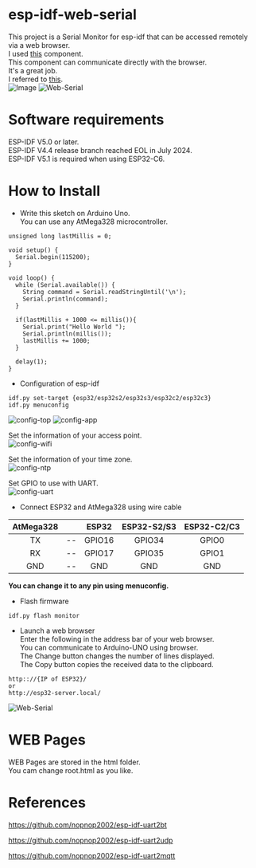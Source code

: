 # esp-idf-web-serial

This project is a Serial Monitor for esp-idf that can be accessed remotely via a web browser.   
I used [this](https://github.com/Molorius/esp32-websocket) component.   
This component can communicate directly with the browser.   
It's a great job.   
I referred to [this](https://github.com/ayushsharma82/WebSerial).   
![Image](https://github.com/user-attachments/assets/7c17fa69-1b9e-4f52-8982-9cc85c0ea8d3)
![Web-Serial](https://user-images.githubusercontent.com/6020549/204442158-0e8e1b11-caa8-4937-b830-99d331ca3fa6.jpg)



# Software requirements
ESP-IDF V5.0 or later.   
ESP-IDF V4.4 release branch reached EOL in July 2024.   
ESP-IDF V5.1 is required when using ESP32-C6.   


# How to Install

- Write this sketch on Arduino Uno.   
You can use any AtMega328 microcontroller.   

```
unsigned long lastMillis = 0;

void setup() {
  Serial.begin(115200);
}

void loop() {
  while (Serial.available()) {
    String command = Serial.readStringUntil('\n');
    Serial.println(command);
  }

  if(lastMillis + 1000 <= millis()){
    Serial.print("Hello World ");
    Serial.println(millis());
    lastMillis += 1000;
  }

  delay(1);
}
```

- Configuration of esp-idf
```
idf.py set-target {esp32/esp32s2/esp32s3/esp32c2/esp32c3}
idf.py menuconfig
```
![config-top](https://user-images.githubusercontent.com/6020549/164256546-da988299-c0ff-41e0-8c5a-45cdd11f9fe7.jpg)
![config-app](https://user-images.githubusercontent.com/6020549/164256573-1e6fc379-699a-4464-a93d-70160fe2a0b0.jpg)


Set the information of your access point.   
![config-wifi](https://user-images.githubusercontent.com/6020549/164256660-c2def5c5-d524-483b-885a-fa8f32e9b471.jpg)


Set the information of your time zone.   
![config-ntp](https://user-images.githubusercontent.com/6020549/164256796-cf851736-2a8e-400f-b809-992aa2ff867e.jpg)


Set GPIO to use with UART.   
![config-uart](https://user-images.githubusercontent.com/6020549/164256738-0f59817b-0deb-41b5-a4e5-379cbe3c2574.jpg)


- Connect ESP32 and AtMega328 using wire cable   

|AtMega328||ESP32|ESP32-S2/S3|ESP32-C2/C3|
|:-:|:-:|:-:|:-:|:-:|
|TX|--|GPIO16|GPIO34|GPIO0|
|RX|--|GPIO17|GPIO35|GPIO1|
|GND|--|GND|GND|GND|

__You can change it to any pin using menuconfig.__   


- Flash firmware
```
idf.py flash monitor
```

- Launch a web browser   
Enter the following in the address bar of your web browser.   
You can communicate to Arduino-UNO using browser.   
The Change button changes the number of lines displayed.   
The Copy button copies the received data to the clipboard.   
```
http:://{IP of ESP32}/
or
http://esp32-server.local/
```

![Web-Serial](https://user-images.githubusercontent.com/6020549/204442158-0e8e1b11-caa8-4937-b830-99d331ca3fa6.jpg)

# WEB Pages
WEB Pages are stored in the html folder.   
You cam change root.html as you like.   

# References

https://github.com/nopnop2002/esp-idf-uart2bt

https://github.com/nopnop2002/esp-idf-uart2udp

https://github.com/nopnop2002/esp-idf-uart2mqtt
